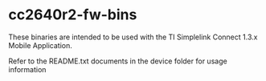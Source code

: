 # cc2640r2-fw-bins

These binaries are intended to be used with the TI Simplelink Connect 1.3.x Mobile Application.

Refer to the README.txt documents in the device folder for usage information 
